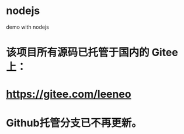# nodejs
demo with nodejs 

# 该项目所有源码已托管于国内的 Gitee 上：
# https://gitee.com/leeneo
# Github托管分支已不再更新。

